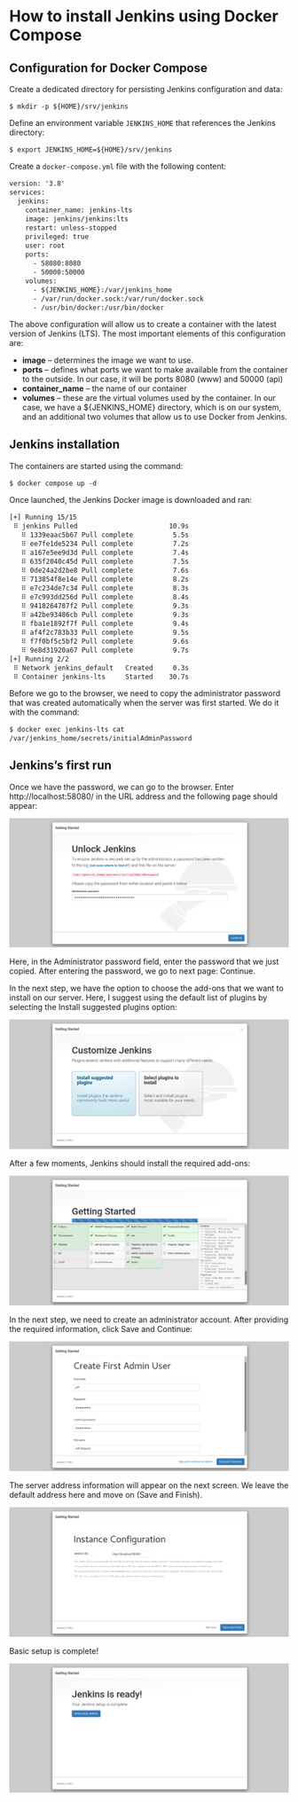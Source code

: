 # How to install Jenkins using Docker Compose

## Configuration for Docker Compose
Create a dedicated directory for persisting Jenkins configuration and data:
```
$ mkdir -p ${HOME}/srv/jenkins
```

Define an environment variable ```JENKINS_HOME``` that references the Jenkins directory:
```
$ export JENKINS_HOME=${HOME}/srv/jenkins
```

Create a ```docker-compose.yml``` file with the following content:
```
version: '3.8'
services:
  jenkins:
    container_name: jenkins-lts
    image: jenkins/jenkins:lts
    restart: unless-stopped
    privileged: true
    user: root
    ports:
      - 58080:8080
      - 50000:50000
    volumes:
      - ${JENKINS_HOME}:/var/jenkins_home
      - /var/run/docker.sock:/var/run/docker.sock
      - /usr/bin/docker:/usr/bin/docker
```

The above configuration will allow us to create a container with the latest version of Jenkins (LTS). The most important elements of this configuration are:

- **image** – determines the image we want to use.
- **ports** – defines what ports we want to make available from the container to the outside. In our case, it will be ports 8080 (www) and 50000 (api)
- **container_name** – the name of our container
- **volumes** – these are the virtual volumes used by the container. In our case, we have a ${JENKINS_HOME} directory, which is on our system, and an additional two volumes that allow us to use Docker from Jenkins.

## Jenkins installation
The containers are started using the command:
```
$ docker compose up -d
```

Once launched, the Jenkins Docker image is downloaded and ran:
```
[+] Running 15/15
 ⠿ jenkins Pulled                       10.9s
   ⠿ 1339eaac5b67 Pull complete          5.5s
   ⠿ ee7fe1de5234 Pull complete          7.2s
   ⠿ a167e5ee9d3d Pull complete          7.4s
   ⠿ 635f2040c45d Pull complete          7.5s
   ⠿ 0de24a2d2be8 Pull complete          7.6s
   ⠿ 713854f8e14e Pull complete          8.2s
   ⠿ e7c234de7c34 Pull complete          8.3s
   ⠿ e7c993dd256d Pull complete          8.4s
   ⠿ 9418264787f2 Pull complete          9.3s
   ⠿ a42be93486cb Pull complete          9.3s
   ⠿ fba1e1892f7f Pull complete          9.4s
   ⠿ af4f2c783b33 Pull complete          9.5s
   ⠿ f7f0bf5c5bf2 Pull complete          9.6s
   ⠿ 9e8d31920a67 Pull complete          9.7s
[+] Running 2/2
 ⠿ Network jenkins_default   Created     0.3s
 ⠿ Container jenkins-lts     Started    30.7s
```

Before we go to the browser, we need to copy the administrator password that was created automatically when the server was first started. We do it with the command:
```
$ docker exec jenkins-lts cat /var/jenkins_home/secrets/initialAdminPassword
```

## Jenkins’s first run
Once we have the password, we can go to the browser. Enter http://localhost:58080/ in the URL address and the following page should appear:

![jenkins-getting-started-1](assets/jenkins-getting-started-1.png)

Here, in the Administrator password field, enter the password that we just copied. After entering the password, we go to next page: Continue.

In the next step, we have the option to choose the add-ons that we want to install on our server. Here, I suggest using the default list of plugins by selecting the Install suggested plugins option:

![jenkins-getting-started-2](assets/jenkins-getting-started-2.png)

After a few moments, Jenkins should install the required add-ons:

![jenkins-getting-started-3](assets/jenkins-getting-started-3.png)

In the next step, we need to create an administrator account. After providing the required information, click Save and Continue:

![jenkins-getting-started-4](assets/jenkins-getting-started-4.png)

The server address information will appear on the next screen. We leave the default address here and move on (Save and Finish).

![jenkins-getting-started-5](assets/jenkins-getting-started-5.png)

Basic setup is complete!

![jenkins-getting-started-6](assets/jenkins-getting-started-6.png)

